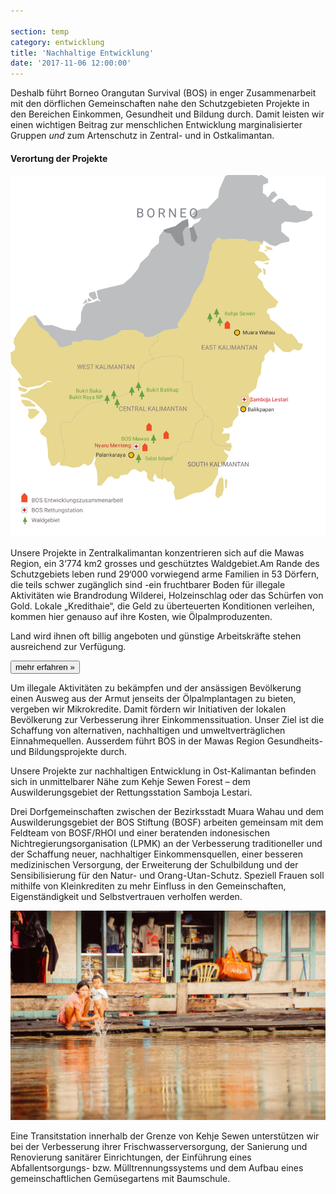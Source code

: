 ```yaml
---

section: temp
category: entwicklung
title: 'Nachhaltige Entwicklung'
date: '2017-11-06 12:00:00'
---
```

Deshalb führt Borneo Orangutan Survival (BOS) in enger Zusammenarbeit mit den dörflichen Gemeinschaften nahe den Schutzgebieten Projekte in den Bereichen Einkommen, Gesundheit und Bildung durch. Damit leisten wir einen wichtigen Beitrag zur menschlichen Entwicklung marginalisierter Gruppen *und* zum Artenschutz in Zentral- und in Ostkalimantan.

#### Verortung der Projekte

![](assets/images/BOS-stations.svg)

Unsere Projekte in Zentralkalimantan konzentrieren sich auf die Mawas Region, ein 3‘774 km2 grosses und geschütztes Waldgebiet.Am Rande des Schutzgebiets leben rund 29‘000 vorwiegend arme Familien in 53 Dörfern, die teils schwer zugänglich sind -ein fruchtbarer Boden für illegale Aktivitäten wie Brandrodung Wilderei, Holzeinschlag oder das Schürfen von Gold. Lokale „Kredithaie“, die Geld zu überteuerten Konditionen verleihen, kommen hier genauso auf ihre Kosten, wie Ölpalmproduzenten.

Land wird ihnen oft billig angeboten und günstige Arbeitskräfte stehen ausreichend zur Verfügung.

[<button class="bos-button large info float-right space-left" id="mawas">mehr erfahren »</button>](mawas.html)

Um illegale Aktivitäten zu bekämpfen und der ansässigen Bevölkerung einen Ausweg aus der Armut jenseits der Ölpalmplantagen zu bieten, vergeben wir Mikrokredite. Damit fördern wir Initiativen der lokalen Bevölkerung zur Verbesserung ihrer Einkommenssituation. Unser Ziel ist die Schaffung von alternativen, nachhaltigen und umweltverträglichen Einnahmequellen. Ausserdem führt BOS in der Mawas Region Gesundheits- und Bildungsprojekte durch.

Unsere Projekte zur nachhaltigen Entwicklung in Ost-Kalimantan befinden sich in unmittelbarer Nähe zum Kehje Sewen Forest – dem Auswilderungsgebiet der Rettungsstation Samboja Lestari.

Drei Dorfgemeinschaften zwischen der Bezirksstadt Muara Wahau und dem Auswilderungsgebiet der BOS Stiftung (BOSF) arbeiten gemeinsam mit dem Feldteam von BOSF/RHOI und einer beratenden indonesischen Nichtregierungsorganisation (LPMK) an der Verbesserung
traditioneller und der Schaffung neuer, nachhaltiger Einkommensquellen, einer besseren medizinischen Versorgung, der Erweiterung der Schulbildung und der Sensibilisierung für den Natur- und Orang-Utan-Schutz. Speziell Frauen soll mithilfe von Kleinkrediten
zu mehr Einfluss in den Gemeinschaften, Eigenständigkeit und Selbstvertrauen verholfen werden. 

![](assets/images/bathing.jpg)

Eine Transitstation innerhalb der Grenze von Kehje Sewen unterstützen wir bei der Verbesserung ihrer Frischwasserversorgung, der Sanierung und Renovierung sanitärer Einrichtungen, der Einführung eines Abfallentsorgungs- bzw. Mülltrennungssystems und
dem Aufbau eines gemeinschaftlichen Gemüsegartens mit Baumschule. 